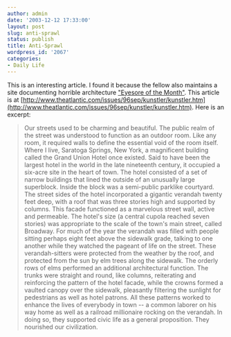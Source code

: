 ```yaml
---
author: admin
date: '2003-12-12 17:33:00'
layout: post
slug: anti-sprawl
status: publish
title: Anti-Sprawl
wordpress_id: '2067'
categories:
- Daily Life
---
```


This is an interesting article. I found it because the fellow also
maintains a site documenting horrible architecture ["Eyesore of the
Month"](http://www.kunstler.com/eyesore.html). This article is at
[http://www.theatlantic.com/issues/96sep/kunstler/kunstler.htm](http://www.theatlantic.com/issues/96sep/kunstler/kunstler.htm).
Here is an excerpt:

> Our streets used to be charming and beautiful. The public realm of the
> street was understood to function as an outdoor room. Like any room,
> it required walls to define the essential void of the room itself.
> Where I live, Saratoga Springs, New York, a magnificent building
> called the Grand Union Hotel once existed. Said to have been the
> largest hotel in the world in the late nineteenth century, it occupied
> a six-acre site in the heart of town. The hotel consisted of a set of
> narrow buildings that lined the outside of an unusually large
> superblock. Inside the block was a semi-public parklike courtyard. The
> street sides of the hotel incorporated a gigantic verandah twenty feet
> deep, with a roof that was three stories high and supported by
> columns. This facade functioned as a marvelous street wall, active and
> permeable. The hotel's size (a central cupola reached seven stories)
> was appropriate to the scale of the town's main street, called
> Broadway. For much of the year the verandah was filled with people
> sitting perhaps eight feet above the sidewalk grade, talking to one
> another while they watched the pageant of life on the street. These
> verandah-sitters were protected from the weather by the roof, and
> protected from the sun by elm trees along the sidewalk. The orderly
> rows of elms performed an additional architectural function. The
> trunks were straight and round, like columns, reiterating and
> reinforcing the pattern of the hotel facade, while the crowns formed a
> vaulted canopy over the sidewalk, pleasantly filtering the sunlight
> for pedestrians as well as hotel patrons. All these patterns worked to
> enhance the lives of everybody in town -- a common laborer on his way
> home as well as a railroad millionaire rocking on the verandah. In
> doing so, they supported civic life as a general proposition. They
> nourished our civilization.
